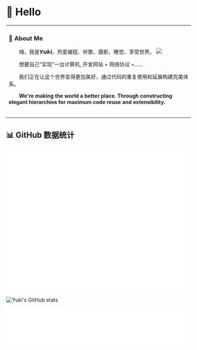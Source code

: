 

<!--
**yuk1uno/yuk1uno** is a ✨ _special_ ✨ repository because its `README.md` (this file) appears on your GitHub profile.

Here are some ideas to get you started:

- 🔭 I’m currently working on ...
- 🌱 I’m currently learning ...
- 👯 I’m looking to collaborate on ...
- 🤔 I’m looking for help with ...
- 💬 Ask me about ...
- 📫 How to reach me: ...
- 😄 Pronouns: ...
- ⚡ Fun fact: ...
-->
#  🙋 Hello

<table>
  
<tr><td>

###  🤯 About Me

<img align="right" width="88" src="https://img.vki.im/file/1744811340508_image.jpg" />

<p>&emsp;&emsp;嗨，我是𝙔𝙪𝙠𝙞。热爱编程、听歌、摄影、睡觉、享受世界。</p>
<p>&emsp;&emsp;想要自己“实现”一台计算机, 开发网站 + 网络协议 +......</p>
<p>&emsp;&emsp;我们正在让这个世界变得更加美好，通过代码的重复使用和延展构建完美体系。</p>
<p>&emsp;&emsp;<strong>We're making the world a better place. Through constructing elegant hierarchies for maximum code reuse and extensibility.</strong></p>


  <!-- for beauty 留个空行好看点 -->
  <div>&nbsp;</div>

</td></tr>

</table>

## 📊 GitHub 数据统计




![Metrics](/github-metrics.svg)




![Yuki's GitHub stats](https://github-readme-stats-tau-ivory-54.vercel.app/api?username=uki0xc&theme=swift&show_icons=true&count_private=true)



![Icons](/metrics.plugin.topics.svg)
